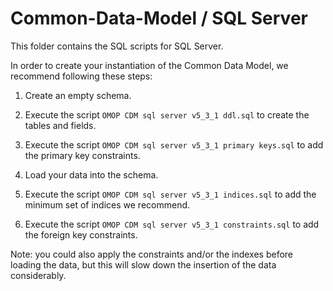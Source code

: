 Common-Data-Model / SQL Server
=================

This folder contains the SQL scripts for SQL Server. 

In order to create your instantiation of the Common Data Model, we recommend following these steps:

1. Create an empty schema.

2. Execute the script `OMOP CDM sql server v5_3_1 ddl.sql` to create the tables and fields.

3. Execute the script `OMOP CDM sql server v5_3_1 primary keys.sql` to add the primary key constraints.

4. Load your data into the schema.

5. Execute the script `OMOP CDM sql server v5_3_1 indices.sql` to add the minimum set of indices we recommend.

6. Execute the script `OMOP CDM sql server v5_3_1 constraints.sql` to add the foreign key constraints.

Note: you could also apply the constraints and/or the indexes before loading the data, but this will slow down the insertion of the data considerably.
